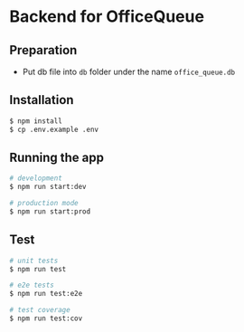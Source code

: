 # Backend for OfficeQueue

## Preparation
- Put db file into `db` folder under the name `office_queue.db`

## Installation

```bash
$ npm install
$ cp .env.example .env
```

## Running the app

```bash
# development
$ npm run start:dev

# production mode
$ npm run start:prod
```

## Test

```bash
# unit tests
$ npm run test

# e2e tests
$ npm run test:e2e

# test coverage
$ npm run test:cov
```
